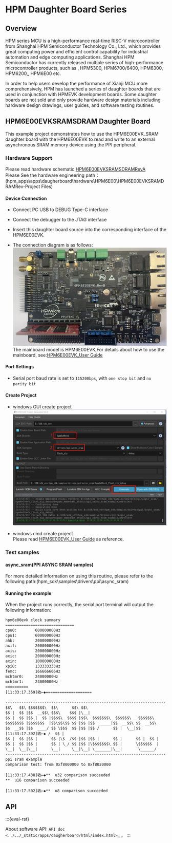 # HPM Daughter Board Series

## Overview

HPM series MCU is a high-performance real-time RISC-V microcontroller from Shanghai HPM Semiconductor Technology Co., Ltd., which provides great computing power and efficient control capability for industrial automation and edge computing applications. Shanghai HPM  Semiconductor has currently released multiple series of high-performance microcontroller products, such as , HPM5300, HPM6700/6400, HPM6300, HPM6200,, HPM6E00 etc.    

In order to help users develop the performance of Xianji MCU more comprehensively, HPM has launched a series of daughter boards that are used in conjunction with HPMEVK development boards. Some daughter boards are not sold and only provide hardware design materials including hardware design drawings, user guides, and software testing routines. 


## HPM6E00EVKSRAMSDRAM Daughter Board

This example project demonstrates how to use the HPM6E00EVK_SRAM daughter board with the HPM6E00EVK to read and write to an external asynchronous SRAM memory device using the PPI peripheral.


### Hardware Support

Please read hardware schematic [HPM6E00EVKSRAMSDRAMRevA](doc/HPM6E00EVKSRAMSDRAMRevA.pdf)   
Please See the hardware engineering path：(hpm_apps\apps\daugherboard\hardware\HPM6E00\HPM6E00EVKSRAMDRAMRev-Project Files) 



#### Device Connection

- Connect PC USB to DEBUG Type-C interface
- Connect the debugger to the JTAG interface
- Insert this daughter board source into the corresponding interface of the HPM6E00EVK.
 
- The connection diagram is as follows: 
![Test connection diagram](doc/api/assets/test_connection_diagram.png) 
The mainboard model is HPM6E00EVK,For details about how to use the mainboard, see:[HPM6E00EVK_User Guide](doc/HPM6E00EVK_UG_V1.0.pdf)


#### Port Settings

- Serial port baud rate is set to ``115200bps``, with ``one stop bit`` and ``no parity bit``

#### Create Project

- windows GUI create project  
![window gui create project](doc/api/assets/create_project.png)

- windows cmd create project  
Please read [HPM6E00EVK_User Guide](doc/HPM6E00EVK_UG_V1.0.pdf) as reference.

###  Test samples

####  async_sram(PPI ASYNC SRAM samples)

For more detailed information on using this routine, please refer to the following path:(hpm_sdk\samples\drivers\ppi\async_sram)

#### Running the example

When the project runs correctly, the serial port terminal will output the following information:
```
hpm6e00evk clock summary
==============================
cpu0:		 600000000Hz
cpu1:		 600000000Hz
ahb:		 200000000Hz
axif:		 200000000Hz
axis:		 200000000Hz
axic:		 200000000Hz
axin:		 100000000Hz
xpi0:		 133333333Hz
femc:		 166666666Hz
mchtmr0:	 24000000Hz
mchtmr1:	 24000000Hz
==========
[11:33:17.359]收←◆====================

----------------------------------------------------------------------
$$\   $$\ $$$$$$$\  $$\      $$\ $$\
$$ |  $$ |$$  __$$\ $$$\    $$$ |\__|
$$ |  $$ |$$ |  $$ |$$$$\  $$$$ |$$\  $$$$$$$\  $$$$$$\   $$$$$$\
$$$$$$$$ |$$$$$$$  |$$\$$\$$ $$ |$$ |$$  _____|$$  __$$\ $$  __$$\
$$  __$$ |$$  ____/ $$ \$$$  $$ |$$ |$$ /      $$ |  \__|$$
[11:33:17.392]收←◆ /  $$ |
$$ |  $$ |$$ |      $$ |\$  /$$ |$$ |$$ |      $$ |      $$ |  $$ |
$$ |  $$ |$$ |      $$ | \_/ $$ |$$ |\$$$$$$$\ $$ |      \$$$$$$  |
\__|  \__|\__|      \__|     \__|\__| \_______|\__|       \______/
----------------------------------------------------------------------
ppi sram example
comparison test: from 0xf8000000 to 0xf8020000

[11:33:17.438]收←◆**  u32 comparison succeeded
**  u16 comparison succeeded

[11:33:17.502]收←◆**  u8 comparison succeeded

```  
## API

:::{eval-rst}

About software API: `API doc <../../_static/apps/daugherboard/html/index.html>`_ 。
:::